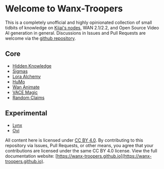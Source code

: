 # Welcome to Wanx-Troopers

This is a completely unofficial and highly opinionated collection of small tidbits of knowledge on [Kijai's nodes](https://github.com/kijai/ComfyUI-WanVideoWrapper),
WAN 2.1/2.2, and Open Source Video AI generation in general. Discussions in Issues and Pull Requests are welcome via the [github repository](https://github.com/wanx-troopers/wanx-troopers.github.io).

## Core

* [Hidden Knowledge](hidden-knowledge.md)
* [Sigmas](sigmas.md)
* [Lora Alchemy](LoRA-alchemy.md)
* [HuMo](HuMo-info.md)
* [Wan Animate](WanAnimate.md)
* [VACE Magic](vace-magic.md)
* [Random Claims](random-claims.md)

## Experimental

* [Lynx](lynx.md)
* [Ovi](ovi.md)

All content here is licensed under [CC BY 4.0](https://creativecommons.org/licenses/by/4.0/legalcode.txt).
By contributing to this repository via Issues, Pull Requests, or other means, you agree that your contributions are licensed under the same CC BY 4.0 license.
View the full documentation website: [https://wanx-troopers.github.io](https://wanx-troopers.github.io).
